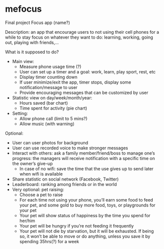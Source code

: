 # mefocus
Final project
Focus app (name?)

Description: an app that encourage users to not using their cell phones for a while to stay focus on whatever they want to do: learning, working, going out, playing with friends,…

What is it supposed to do?
- Main view:
   - Measure phone usage time (?)
   - User can set up a timer and a goal: work, learn, play sport, rest, etc
   - Display timer counting down
   - If user minimize/exit the app, timer stops, display some notification/message to user
   - Provide encouraging messages that can be customized by user
- Statistic view on day/week/month/year:
   - Hours saved (bar chart)
   - Time spent for activity (pie chart)
- Setting:
   - Allow phone call (limit to 5 mins?)
   - Allow music (with warning)

Optional:
- User can user photos for background
- User can use recorded voice to make stronger messages
- Interact with others: ask a family member/friend/boss to manage one’s progress: the managers will receive notification with a specific time on the owner’s give-up 
   - In case of no wifi: save the time that the use gives up to send later when wifi is available
- Share statistic on social network (Facebook, Twitter)
- Leaderboard: ranking among friends or in the world
- Very optional: pet raising: 
   - Choose a pet to raise
   - For each time not using your phone, you’ll earn some food to feed your pet, and some gold to buy more food, toys, or playgrounds for your pet
   - Your pet will show status of happiness by the time you spend for her/him
   - Your pet will be hungry if you’re not feeding it frequently
   - Your pet will not die by starvation, but it will be exhausted. If being so, it won’t be able to move or do anything, unless you save it by spending 35hrs(?) for a week
